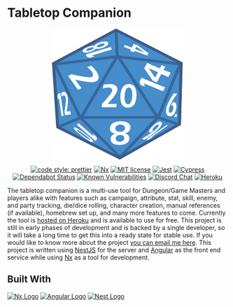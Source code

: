 # Tabletop Companion

<p align="center"><a href="/"><img src="./d20.png" width=300 height=300 alt="d20 logo" align="center"></a></p>

<div align="center">

[![code style: prettier](https://badgen.net/badge/Code%20style/prettier/cyan?icon=typescript)](https://github.com/prettier/prettier)
[![Nx](https://badgen.net/badge/Built%20With/Nx/8A2BE2)](https://nx.dev/getting-started/what-is-nx)
[![MIT license](https://badgen.net/badge/License/MIT/66CC00)](http://opensource.org/licenses/MIT)
[![Jest](https://badgen.net/badge/Tested%20With/Jest/800000)](https://jestjs.io)
[![Cypress](https://badgen.net/badge/Tested%20With/Cypress/2e3138)](https://www.cypress.io)
[![Dependabot Status](https://api.dependabot.com/badges/status?host=github&repo=jmcdo29/zeldaPlay)](https://dependabot.com)
[![Known Vulnerabilities](https://snyk.io/test/github/jmcdo29/zeldaPlay/badge.svg?targetFile=package.json)](https://snyk.io/test/github/jmcdo29/zeldaPlay?targetFile=package.json)
[![Discord Chat](https://badgen.net/badge/Chat%20on/Discord/blue?icon=discord)](https://discord.gg/hGuDEgG)
[![Heroku](https://badgen.net/badge/Running%20on/Heroku/79589f)](https://heroku.com)

</div>

The tabletop companion is a multi-use tool for Dungeon/Game Masters and players alike with features such as campaign, attribute, stat, skill, enemy, and party tracking, die/dice rolling, character creation, manual references (if available), homebrew set up, and many more features to come. Currently the tool is [hosted on Heroku](https://zeldaplay.herokuapp.com) and is available to use for free. This project is still in early phases of development and is backed by a single developer, so it will take a long time to get this into a ready state for stable use. If you would like to know more about the project [you can email me here](mailto://jmcdo29@gmail.com). This project is written using [NestJS](https://docs.nestjs.com) for the server and [Angular](https://angular.io) as the front end service while using [Nx](https://nx.dev) as a tool for development.

## Built With

<a href="https://nx.dev/getting-started/what-is-nx" align="left"><img src="https://raw.githubusercontent.com/nrwl/nx/master/nx-logo.png" width="50" alt="Nx Logo"></a>
<a href="https://angular.io"><img src="https://angular.io/assets/images/logos/angular/angular.svg" width=50 alt="Angular Logo"></a>
<a href="https://docs.nestjs.com"><img src="https://d33wubrfki0l68.cloudfront.net/49c2be6f2607b5c12dd27f8ecc8521723447975d/f05c5/logo-small.cbbeba89.svg" width=50 alt="Nest Logo"></a>
